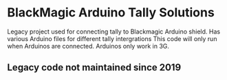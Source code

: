 # BlackMagic Arduino Tally Solutions

 Legacy project used for connecting tally to Blackmagic Arduino shield.
 Has various Arduino files for different tally intergrations
 This code will only run when Arduinos are connected. Arduinos only work in 3G.

## Legacy code not maintained since 2019